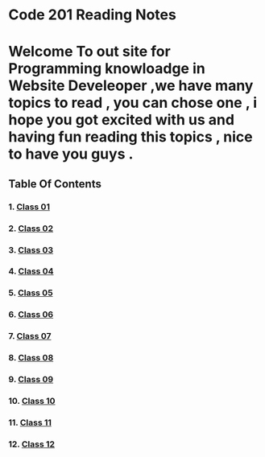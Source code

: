 # Code 201 Reading Notes

# Welcome To out site for Programming knowloadge in Website Develeoper ,we have many topics to read , you can chose one , i hope you got excited with us and having fun reading this topics , nice to have you guys .

## Table Of Contents
### 1. [Class 01](Read1.md) 
### 2. [Class 02](class-02.md) 
### 3. [Class 03](class-03.md) 
### 4. [Class 04](class-04.md) 
### 5. [Class 05](class-05.md) 
### 6. [Class 06](class-06.md) 
### 7. [Class 07](class-07.md) 
### 8. [Class 08](class-08.md) 
### 9. [Class 09](class-09.md) 
### 10. [Class 10](class-10.md) 
### 11. [Class 11](class-11.md) 
### 12. [Class 12](class-12.md) 